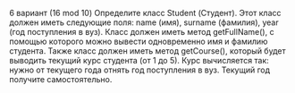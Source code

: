 6 вариант (16 mod 10)
 Определите класс Student (Студент). Этот класс должен иметь следующие
 поля: name (имя), surname (фамилия), year (год поступления в вуз). Класс должен иметь
 метод getFullName(), с помощью которого можно вывести одновременно имя и фамилию
 студента. Также класс должен иметь метод getCourse(), который будет выводить текущий
 курс студента (от 1 до 5). Курс вычисляется так: нужно от текущего года отнять год
 поступления в вуз. Текущий год получите самостоятельно.

